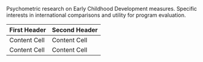 Psychometric research on Early Childhood Development measures. Specific interests in international comparisons and utility for program evaluation.

| First Header  | Second Header |
| ------------- | ------------- |
| Content Cell  | Content Cell  |
| Content Cell  | Content Cell  |
